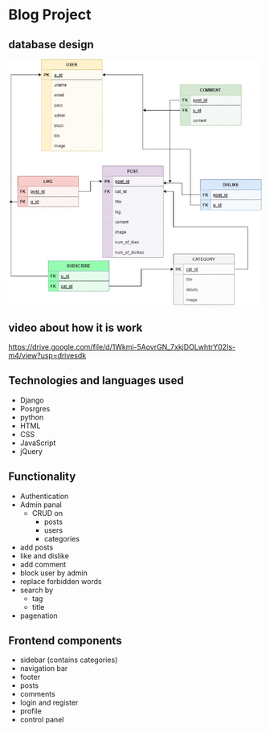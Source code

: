 # Blog Project
## database design
   ![alt text](design/photo_2022-10-06_03-14-36.jpg)
## video about how it is work
   https://drive.google.com/file/d/1Wkmi-5AovrGN_7xkjDOLwhtrY02Is-m4/view?usp=drivesdk

## Technologies and languages used
   - Django
   - Posrgres
   - python
   - HTML
   - CSS
   - JavaScript
   - jQuery

## Functionality
   - Authentication
   - Admin panal
     - CRUD on
       - posts
       - users
       - categories
   - add posts
   - like and dislike
   - add comment
   - block user by admin 
   - replace forbidden words
   - search by
     - tag
     - title
   - pagenation

## Frontend components
   - sidebar (contains categories)
   - navigation bar
   - footer
   - posts 
   - comments
   - login and register
   - profile
   - control panel



